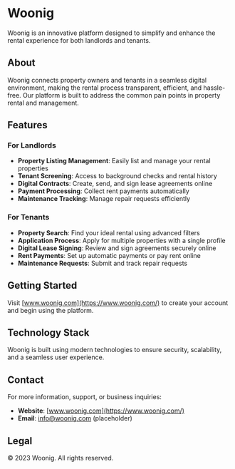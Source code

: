 # Woonig

Woonig is an innovative platform designed to simplify and enhance the rental experience for both landlords and tenants.

## About

Woonig connects property owners and tenants in a seamless digital environment, making the rental process transparent, efficient, and hassle-free. Our platform is built to address the common pain points in property rental and management.

## Features

### For Landlords

- **Property Listing Management**: Easily list and manage your rental properties
- **Tenant Screening**: Access to background checks and rental history
- **Digital Contracts**: Create, send, and sign lease agreements online
- **Payment Processing**: Collect rent payments automatically
- **Maintenance Tracking**: Manage repair requests efficiently

### For Tenants

- **Property Search**: Find your ideal rental using advanced filters
- **Application Process**: Apply for multiple properties with a single profile
- **Digital Lease Signing**: Review and sign agreements securely online
- **Rent Payments**: Set up automatic payments or pay rent online
- **Maintenance Requests**: Submit and track repair requests

## Getting Started

Visit [www.woonig.com](https://www.woonig.com/) to create your account and begin using the platform.

## Technology Stack

Woonig is built using modern technologies to ensure security, scalability, and a seamless user experience.

## Contact

For more information, support, or business inquiries:

- **Website**: [www.woonig.com](https://www.woonig.com/)
- **Email**: info@woonig.com (placeholder)

## Legal

© 2023 Woonig. All rights reserved.
